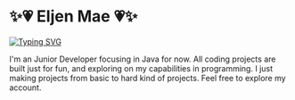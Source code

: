 # ✨💗 Eljen Mae 💗✨

<a href="https://git.io/typing-svg"><img src="https://readme-typing-svg.demolab.com?font=Junior+Developer&pause=1000&color=EF31F7&width=435&lines=Junior+Developer" alt="Typing SVG" /></a>

I'm an Junior Developer focusing in Java for now. All coding projects are built just for fun, and exploring on my capabilities in programming. I just making projects from basic to hard kind of projects. Feel free to explore my account. 

